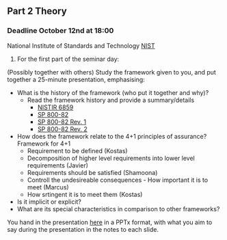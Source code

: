 ## Part 2 Theory

### Deadline October 12nd at 18:00

National Institute of Standards and Technology [NIST](https://www.nist.gov/timeline#event-774241)

1. For the first part of the seminar day:

(Possibly together with others) Study the framework given to you, and put together a 25-minute presentation, emphasising:
- What is the history of the framework (who put it together and why)?
  - Read the framework history and provide a summary/details
    - [NISTIR 6859](https://csrc.nist.gov/publications/detail/nistir/6859/archive/2002-02-28)
    - [SP 800-82](https://csrc.nist.gov/publications/detail/sp/800-82/archive/2011-06-09)
    - [SP 800-82 Rev. 1](https://csrc.nist.gov/publications/detail/sp/800-82/rev-1/archive/2013-05-14)
    - [SP 800-82 Rev. 2](https://csrc.nist.gov/publications/detail/sp/800-82/rev-2/final)
- How does the framework relate to the 4+1 principles of assurance?
  Framework for 4+1
   - Requirement to be defined (Kostas)
   - Decomposition of higher level requirements into lower level requirements (Javier)
   - Requirements should be satisfied (Shamoona)
   - Controll the undesireable consequences - How important it is to meet (Marcus)
   - How srtingent it is to meet them (Kostas)
- Is it implicit or explicit?
- What are its special characteristics in comparison to other frameworks?

You hand in the presentation [here](https://canvas.kth.se/courses/30073/assignments/176442) in a PPTx format, with what you aim to say during the presentation in the notes to each slide. 
